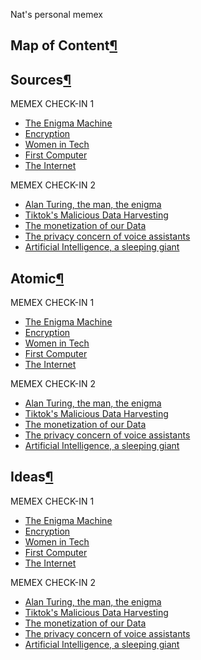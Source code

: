 
Nat's personal memex

## Map of Content[¶](https://natmeng.github.io/memx2/#map-of-content "Permanent link")

## Sources[¶](https://natmeng.github.io/memx2/#sources "Permanent link")

MEMEX CHECK-IN 1
-   [The Enigma Machine](https://natmeng.github.io/memx2/sources/Enigma_Machine/)
-   [Encryption](https://natmeng.github.io/memx2/sources/Encryption/)
-   [Women in Tech](https://natmeng.github.io/memx2/sources/Women_In_Tech/)
-   [First Computer](https://natmeng.github.io/memx2/sources/The_First_Computer/)
-   [The Internet](https://natmeng.github.io/memx2/sources/The_Internet/)

MEMEX CHECK-IN 2
-   [Alan Turing, the man, the enigma](https://natmeng.github.io/memx2/sources/AlanTuring/)
-  [Tiktok's Malicious Data Harvesting](https://natmeng.github.io/memx2/sources/Tiktok_Data/)
-  [The monetization of our Data](https://natmeng.github.io/memx2/sources/Data_Selling/)
-  [The privacy concern of voice assistants](https://natmeng.github.io/memx2/sources/Alexa_Privacy/)
-  [Artificial Intelligence, a sleeping giant](https://natmeng.github.io/memx2/sources/ArtificialIntelligence/)


## Atomic[¶](https://natmeng.github.io/memx2/#atomic "Permanent link")

MEMEX CHECK-IN 1

-   [The Enigma Machine](https://natmeng.github.io/memx2/atomic/Enigma/)
-   [Encryption](https://natmeng.github.io/memx2/atomic/Encryption/)
-   [Women in Tech](https://natmeng.github.io/memx2/atomic/Women_In_Tech/)
-   [First Computer](https://natmeng.github.io/memx2/atomic/First_Computer/)
-   [The Internet](https://natmeng.github.io/memx2/atomic/The_Internet/)

MEMEX CHECK-IN 2
-   [Alan Turing, the man, the enigma](https://natmeng.github.io/memx2/atomic/AlanTuring/)
-  [Tiktok's Malicious Data Harvesting](https://natmeng.github.io/memx2/atomic/Tiktok_Data/)
-  [The monetization of our Data](https://natmeng.github.io/memx2/atomic/Data_Selling/)
-  [The privacy concern of voice assistants](https://natmeng.github.io/memx2/atomic/Alexa_Privacy/)
-  [Artificial Intelligence, a sleeping giant](https://natmeng.github.io/memx2/atomic/ArtificialIntelligence/)


## Ideas[¶](https://natmeng.github.io/memx2/#ideas "Permanent link")

MEMEX CHECK-IN 1
-   [The Enigma Machine](https://natmeng.github.io/memx2/ideas/Enigma/)
-   [Encryption](https://natmeng.github.io/memx2/ideas/Encryption/)
-   [Women in Tech](https://natmeng.github.io/memx2/ideas/Women_In_Tech/)
-   [First Computer](https://natmeng.github.io/memx2/ideas/First_Computer/)
-   [The Internet](https://natmeng.github.io/memx2/ideas/The_Internet/)


MEMEX CHECK-IN 2
-   [Alan Turing, the man, the enigma](https://natmeng.github.io/memx2/ideas/AlanTuring/)
-  [Tiktok's Malicious Data Harvesting](https://natmeng.github.io/memx2/ideas/Tiktok_Data/)
-  [The monetization of our Data](https://natmeng.github.io/memx2/ideas/Data_Selling/)
-  [The privacy concern of voice assistants](https://natmeng.github.io/memx2/ideas/Alexa_Privacy/)
-  [Artificial Intelligence, a sleeping giant](https://natmeng.github.io/memx2/ideas/ArtificialIntelligence/)
